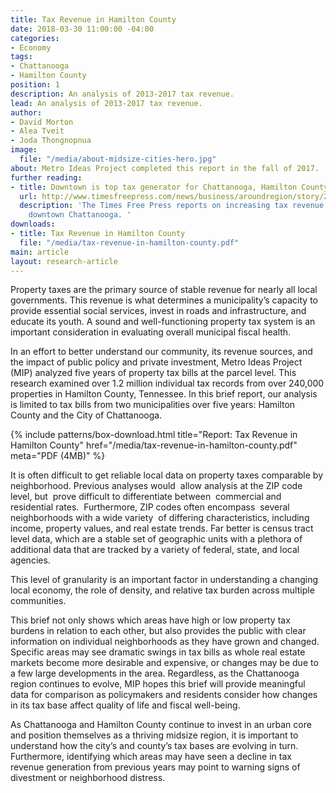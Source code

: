 ```yaml
---
title: Tax Revenue in Hamilton County
date: 2018-03-30 11:00:00 -04:00
categories:
- Economy
tags:
- Chattanooga
- Hamilton County
position: 1
description: An analysis of 2013-2017 tax revenue.
lead: An analysis of 2013-2017 tax revenue.
author:
- David Morton
- Alea Tveit
- Joda Thongnopnua
image:
  file: "/media/about-midsize-cities-hero.jpg"
about: Metro Ideas Project completed this report in the fall of 2017.
further reading:
- title: Downtown is top tax generator for Chattanooga, Hamilton County
  url: http://www.timesfreepress.com/news/business/aroundregion/story/2018/feb/22/downtown-top-tax-generator-city-countycentral/464306/
  description: 'The Times Free Press reports on increasing tax revenue generated from
    downtown Chattanooga. '
downloads:
- title: Tax Revenue in Hamilton County
  file: "/media/tax-revenue-in-hamilton-county.pdf"
main: article
layout: research-article
---
```


Property taxes are the primary source of stable revenue for nearly all local governments. This revenue is what determines a municipality’s capacity to provide essential social services, invest in roads and infrastructure, and educate its youth. A sound and well-functioning property tax system is an important consideration in evaluating overall municipal fiscal health. 

In an effort to better understand our community, its revenue sources, and the impact of public policy and private investment, Metro Ideas Project (MIP) analyzed five years of property tax bills at the parcel level. This research examined over 1.2 million individual tax records from over 240,000 properties in Hamilton County, Tennessee. In this brief report, our analysis is limited to tax bills from two municipalities over five years: Hamilton County and the City of Chattanooga.

<div>
  {% include patterns/box-download.html title="Report: Tax Revenue in Hamilton County" href="/media/tax-revenue-in-hamilton-county.pdf" meta="PDF (4MB)" %}
</div>

It is often difficult to get reliable local data on property taxes comparable by neighborhood. Previous analyses would  allow analysis at the ZIP code level, but  prove difficult to differentiate between  commercial and residential rates.  Furthermore, ZIP codes often encompass  several neighborhoods with a wide variety  of differing characteristics, including  income, property values, and real estate trends. Far better is census tract level data, which are a stable set of geographic units with a plethora of additional data that are tracked by a variety of federal, state, and local agencies.

This level of granularity is an important factor in understanding a changing local economy, the role of density, and relative tax burden across multiple communities. 

This brief not only shows which areas have high or low property tax burdens in relation to each other, but also provides the public with clear information on individual neighborhoods as they have grown and changed. Specific areas may see dramatic swings in tax bills as whole real estate markets become more desirable and expensive, or changes may be due to a few large developments in the area. Regardless, as the Chattanooga region continues to evolve, MIP hopes this brief will provide meaningful data for comparison as policymakers and residents consider how changes in its tax base affect quality of life and fiscal well-being.

As Chattanooga and Hamilton County continue to invest in an urban core and position themselves as a thriving midsize region, it is important to understand how the city’s and county’s tax bases are evolving in turn. Furthermore, identifying which areas may have seen a decline in tax revenue generation from previous years may point to warning signs of divestment or neighborhood distress.